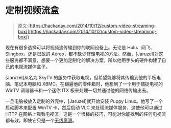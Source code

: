 # 定制视频流盒

> 原文:[https://hackaday.com/2014/10/12/custom-video-streaming-box/](https://hackaday.com/2014/10/12/custom-video-streaming-box/)

现在有很多选择可以将视频流传输到你的联网设备上。无论是 Hulu、网飞、Slingbox，还是已故的 Aereo，都不缺少修理电视的方法。然而，[Jaruzel]对这些服务都不满意，想要一个更加定制化的解决方案，所以他用手头的硬件构建了自己的电视流媒体盒子。

[Jaruzel]从名为 SkyTV 的服务中获取电视，但希望能够将其传输到他的平板电脑、笔记本电脑和 XBMC。在翻遍他的零件箱时，他想到了一个用于捕捉电视的 WinTV 调谐器卡和一个迷你 ITX 板来处理一切并通过他的网络传输出去。

一旦电脑被放入定制的外壳中，[Jaruzel]就开始安装 Puppy Linux。他写了一个启动脚本来配置 WinTV 卡，然后启动 VLC 来处理流媒体服务，这使他可以通过 HTTP 在网络上观看电视流。这是一个很棒的技巧，可能对你能找到的任何电视流都有效，即使它只是一个[无线资源](http://hackaday.com/2012/06/15/hdtv-antenna-that-can-hang-in-a-window/)。